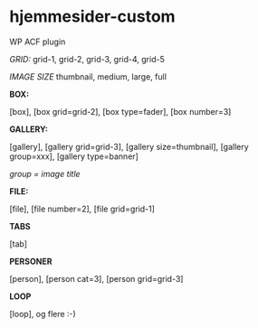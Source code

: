 # hjemmesider-custom
WP ACF plugin

*GRID:*
grid-1, grid-2, grid-3, grid-4, grid-5

*IMAGE SIZE*
thumbnail, medium, large, full

**BOX:**

[box], [box grid=grid-2], [box type=fader], [box number=3]

**GALLERY:**

[gallery], [gallery grid=grid-3], [gallery size=thumbnail], [gallery group=xxx], [gallery type=banner]

*group = image title*

**FILE:**

[file], [file number=2], [file grid=grid-1]

**TABS**

[tab]

**PERSONER**

[person], [person cat=3], [person grid=grid-3]

**LOOP**

[loop], og flere :-)